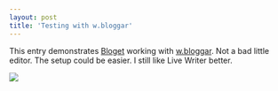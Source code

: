```yaml
---
layout: post  
title: 'Testing with w.bloggar'
---
```

This entry demonstrates [Bloget](/bloget) working with [w.bloggar](http://bloggar.com/index.php?itemid=265). Not a bad little editor. The setup could be easier. I still like Live Writer better.  
  
[![](http://wbloggar.com/images/wbloggar-button1.gif)](http://wbloggar.com)
